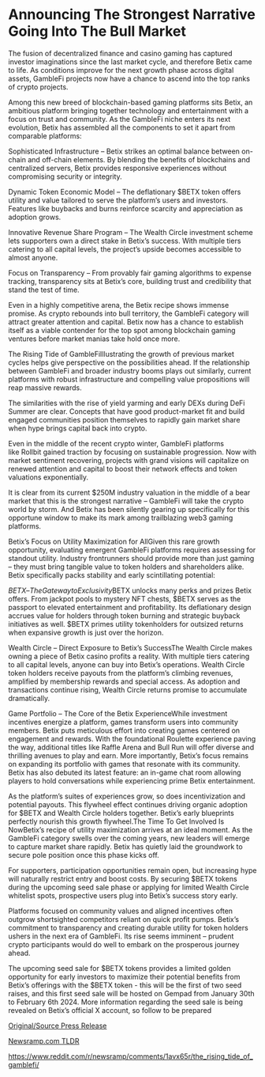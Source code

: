 # Announcing The Strongest Narrative Going Into The Bull Market

The fusion of decentralized finance and casino gaming has captured investor imaginations since the last market cycle, and therefore Betix came to life. As conditions improve for the next growth phase across digital assets, GambleFi projects now have a chance to ascend into the top ranks of crypto projects.

Among this new breed of blockchain-based gaming platforms sits Betix, an ambitious platform bringing together technology and entertainment with a focus on trust and community. As the GambleFi niche enters its next evolution, Betix has assembled all the components to set it apart from comparable platforms:

Sophisticated Infrastructure – Betix strikes an optimal balance between on-chain and off-chain elements. By blending the benefits of blockchains and centralized servers, Betix provides responsive experiences without compromising security or integrity.

Dynamic Token Economic Model – The deflationary $BETX token offers utility and value tailored to serve the platform’s users and investors. Features like buybacks and burns reinforce scarcity and appreciation as adoption grows.

Innovative Revenue Share Program – The Wealth Circle investment scheme lets supporters own a direct stake in Betix’s success. With multiple tiers catering to all capital levels, the project’s upside becomes accessible to almost anyone.

Focus on Transparency – From provably fair gaming algorithms to expense tracking, transparency sits at Betix’s core, building trust and credibility that stand the test of time.

Even in a highly competitive arena, the Betix recipe shows immense promise. As crypto rebounds into bull territory, the GambleFi category will attract greater attention and capital. Betix now has a chance to establish itself as a viable contender for the top spot among blockchain gaming ventures before market manias take hold once more.

The Rising Tide of GambleFiIllustrating the growth of previous market cycles helps give perspective on the possibilities ahead. If the relationship between GambleFi and broader industry booms plays out similarly, current platforms with robust infrastructure and compelling value propositions will reap massive rewards.

The similarities with the rise of yield yarming and early DEXs during DeFi Summer are clear. Concepts that have good product-market fit and build engaged communities position themselves to rapidly gain market share when hype brings capital back into crypto.

Even in the middle of the recent crypto winter, GambleFi platforms like Rollbit gained traction by focusing on sustainable progression. Now with market sentiment recovering, projects with grand visions will capitalize on renewed attention and capital to boost their network effects and token valuations exponentially.

It is clear from its current $250M industry valuation in the middle of a bear market that this is the strongest narrative – GambleFi will take the crypto world by storm. And Betix has been silently gearing up specifically for this opportune window to make its mark among trailblazing web3 gaming platforms.

Betix’s Focus on Utility Maximization for AllGiven this rare growth opportunity, evaluating emergent GambleFi platforms requires assessing for standout utility. Industry frontrunners should provide more than just gaming – they must bring tangible value to token holders and shareholders alike. Betix specifically packs stability and early scintillating potential:

$BETX – The Gateway to Exclusivity$BETX unlocks many perks and prizes Betix offers. From jackpot pools to mystery NFT chests, $BETX serves as the passport to elevated entertainment and profitability. Its deflationary design accrues value for holders through token burning and strategic buyback initiatives as well. $BETX primes utility tokenholders for outsized returns when expansive growth is just over the horizon.

Wealth Circle – Direct Exposure to Betix’s SuccessThe Wealth Circle makes owning a piece of Betix casino profits a reality. With multiple tiers catering to all capital levels, anyone can buy into Betix’s operations. Wealth Circle token holders receive payouts from the platform’s climbing revenues, amplified by membership rewards and special access. As adoption and transactions continue rising, Wealth Circle returns promise to accumulate dramatically.

Game Portfolio – The Core of the Betix ExperienceWhile investment incentives energize a platform, games transform users into community members. Betix puts meticulous effort into creating games centered on engagement and rewards. With the foundational Roulette experience paving the way, additional titles like Raffle Arena and Bull Run will offer diverse and thrilling avenues to play and earn. More importantly, Betix’s focus remains on expanding its portfolio with games that resonate with its community. Betix has also debuted its latest feature: an in-game chat room allowing players to hold conversations while experiencing prime Betix entertainment.

As the platform’s suites of experiences grow, so does incentivization and potential payouts. This flywheel effect continues driving organic adoption for $BETX and Wealth Circle holders together. Betix’s early blueprints perfectly nourish this growth flywheel.The Time To Get Involved Is NowBetix’s recipe of utility maximization arrives at an ideal moment. As the GambleFi category swells over the coming years, new leaders will emerge to capture market share rapidly. Betix has quietly laid the groundwork to secure pole position once this phase kicks off.

For supporters, participation opportunities remain open, but increasing hype will naturally restrict entry and boost costs. By securing $BETX tokens during the upcoming seed sale phase or applying for limited Wealth Circle whitelist spots, prospective users plug into Betix’s success story early.

Platforms focused on community values and aligned incentives often outgrow shortsighted competitors reliant on quick profit pumps. Betix’s commitment to transparency and creating durable utility for token holders ushers in the next era of GambleFi. Its rise seems imminent – prudent crypto participants would do well to embark on the prosperous journey ahead.

The upcoming seed sale for $BETX tokens provides a limited golden opportunity for early investors to maximize their potential benefits from Betix’s offerings with the $BETX token - this will be the first of two seed raises, and this first seed sale will be hosted on Gempad from January 30th to February 6th 2024. More information regarding the seed sale is being revealed on Betix’s official X account, so follow to be prepared 

[Original/Source Press Release](https://blockchainwire.io/press-release/announcing-the-strongest-narrative-going-into-the-bull-market)
                    

[Newsramp.com TLDR](None) 

https://www.reddit.com/r/newsramp/comments/1avx65r/the_rising_tide_of_gamblefi/